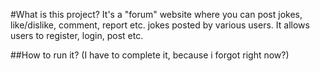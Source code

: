#What is this project?
It's a "forum" website where you can post jokes, like/dislike, comment, report etc. jokes posted by various users.
It allows users to register, login, post etc. 

##How to run it?
(I have to complete it, because i forgot right now?)



